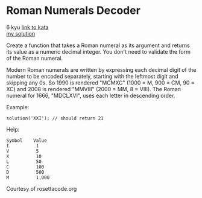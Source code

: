 # Roman Numerals Decoder
6 kyu
[link to kata](https://www.codewars.com/kata/51b6249c4612257ac0000005/train/javascript)
<br>
[my solution](./kata.js)

Create a function that takes a Roman numeral as its argument and returns its value as a numeric decimal integer. You don't need to validate the form of the Roman numeral.

Modern Roman numerals are written by expressing each decimal digit of the number to be encoded separately, starting with the leftmost digit and skipping any 0s. So 1990 is rendered "MCMXC" (1000 = M, 900 = CM, 90 = XC) and 2008 is rendered "MMVIII" (2000 = MM, 8 = VIII). The Roman numeral for 1666, "MDCLXVI", uses each letter in descending order.

Example:
```
solution('XXI'); // should return 21
```
Help:
```
Symbol    Value
I          1
V          5
X          10
L          50
C          100
D          500
M          1,000
```
Courtesy of rosettacode.org